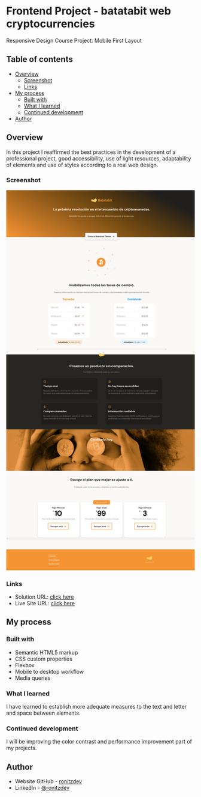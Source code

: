 # Frontend Project - batatabit web cryptocurrencies

Responsive Design Course Project: Mobile First Layout

## Table of contents

- [Overview](#overview)
  - [Screenshot](#screenshot)
  - [Links](#links)
- [My process](#my-process)
  - [Built with](#built-with)
  - [What I learned](#what-i-learned)
  - [Continued development](#continued-development)
- [Author](#author)

## Overview

In this project I reaffirmed the best practices in the development of a professional project, good accessibility, use of light resources, adaptability of elements and use of styles according to a real web design.

### Screenshot

![Screenshoot Desktop](./screenshoots/desktop.webp)

### Links

- Solution URL: [click here](https://github.com/ronitzdev/bata-bit)
- Live Site URL: [click here](https://batatabit-ronitzdev.netlify.app/)

## My process

### Built with

- Semantic HTML5 markup
- CSS custom properties
- Flexbox
- Mobile to desktop workflow
- Media queries

### What I learned

I have learned to establish more adequate measures to the text and letter and space between elements.

### Continued development

I will be improving the color contrast and performance improvement part of my projects.

## Author

- Website GitHub - [ronitzdev](https://github.com/ronitzdev)
- LinkedIn - [@ronitzdev](https://www.linkedin.com/in/ronitzdev/)
